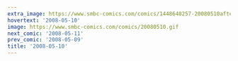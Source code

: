 ```yaml
---
extra_image: https://www.smbc-comics.com/comics/1448640257-20080510after.png
hovertext: '2008-05-10'
image: https://www.smbc-comics.com/comics/20080510.gif
next_comic: '2008-05-11'
prev_comic: '2008-05-09'
title: '2008-05-10'
---
```


